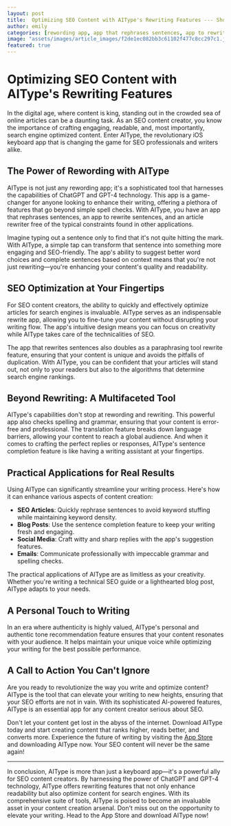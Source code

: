 ```yaml
---
layout: post
title:  Optimizing SEO Content with AIType's Rewriting Features --- Show how AIType can be an invaluable tool for SEO content creators, helping to optimize articles for search engines.
author: emily
categories: [rewording app, app that rephrases sentences, app to rewrite sentences, article rewriter free, rewrite app, app that rewrites sentences, paraphrasing tool rewrite]
image: "assets/images/article_images/f2de1ec082bb3c61102f477c8cc297c1.jpg"
featured: true
---
```


# Optimizing SEO Content with AIType's Rewriting Features

In the digital age, where content is king, standing out in the crowded sea of online articles can be a daunting task. As an SEO content creator, you know the importance of crafting engaging, readable, and, most importantly, search engine optimized content. Enter AIType, the revolutionary iOS keyboard app that is changing the game for SEO professionals and writers alike. 

## The Power of Rewording with AIType

AIType is not just any rewording app; it's a sophisticated tool that harnesses the capabilities of ChatGPT and GPT-4 technology. This app is a game-changer for anyone looking to enhance their writing, offering a plethora of features that go beyond simple spell checks. With AIType, you have an app that rephrases sentences, an app to rewrite sentences, and an article rewriter free of the typical constraints found in other applications.

Imagine typing out a sentence only to find that it's not quite hitting the mark. With AIType, a simple tap can transform that sentence into something more engaging and SEO-friendly. The app's ability to suggest better word choices and complete sentences based on context means that you're not just rewriting—you're enhancing your content's quality and readability.

## SEO Optimization at Your Fingertips

For SEO content creators, the ability to quickly and effectively optimize articles for search engines is invaluable. AIType serves as an indispensable rewrite app, allowing you to fine-tune your content without disrupting your writing flow. The app's intuitive design means you can focus on creativity while AIType takes care of the technicalities of SEO.

The app that rewrites sentences also doubles as a paraphrasing tool rewrite feature, ensuring that your content is unique and avoids the pitfalls of duplication. With AIType, you can be confident that your articles will stand out, not only to your readers but also to the algorithms that determine search engine rankings.

## Beyond Rewriting: A Multifaceted Tool

AIType's capabilities don't stop at rewording and rewriting. This powerful app also checks spelling and grammar, ensuring that your content is error-free and professional. The translation feature breaks down language barriers, allowing your content to reach a global audience. And when it comes to crafting the perfect replies or responses, AIType's sentence completion feature is like having a writing assistant at your fingertips.

## Practical Applications for Real Results

Using AIType can significantly streamline your writing process. Here's how it can enhance various aspects of content creation:

- **SEO Articles**: Quickly rephrase sentences to avoid keyword stuffing while maintaining keyword density.
- **Blog Posts**: Use the sentence completion feature to keep your writing fresh and engaging.
- **Social Media**: Craft witty and sharp replies with the app's suggestion features.
- **Emails**: Communicate professionally with impeccable grammar and spelling checks.

The practical applications of AIType are as limitless as your creativity. Whether you're writing a technical SEO guide or a lighthearted blog post, AIType adapts to your needs.

## A Personal Touch to Writing

In an era where authenticity is highly valued, AIType's personal and authentic tone recommendation feature ensures that your content resonates with your audience. It helps maintain your unique voice while optimizing your writing for the best possible performance.

## A Call to Action You Can't Ignore

Are you ready to revolutionize the way you write and optimize content? AIType is the tool that can elevate your writing to new heights, ensuring that your SEO efforts are not in vain. With its sophisticated AI-powered features, AIType is an essential app for any content creator serious about SEO.

Don't let your content get lost in the abyss of the internet. Download AIType today and start creating content that ranks higher, reads better, and converts more. Experience the future of writing by visiting the [App Store](https://apps.apple.com/us/app/aitype-grammar-check-keyboard/id6469163944) and downloading AIType now. Your SEO content will never be the same again!

---

In conclusion, AIType is more than just a keyboard app—it's a powerful ally for SEO content creators. By harnessing the power of ChatGPT and GPT-4 technology, AIType offers rewriting features that not only enhance readability but also optimize content for search engines. With its comprehensive suite of tools, AIType is poised to become an invaluable asset in your content creation arsenal. Don't miss out on the opportunity to elevate your writing. Head to the App Store and download AIType now!
